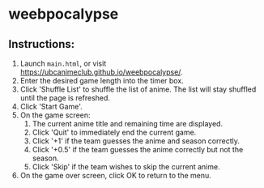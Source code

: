 # weebpocalypse

## Instructions:
1. Launch `main.html`, or visit https://ubcanimeclub.github.io/weebpocalypse/.
1. Enter the desired game length into the timer box.
1. Click 'Shuffle List' to shuffle the list of anime. The list will stay shuffled until the page is refreshed.
1. Click 'Start Game'.
1. On the game screen:
	1. The current anime title and remaining time are displayed.
	1. Click 'Quit' to immediately end the current game.
	1. Click '+1' if the team guesses the anime and season correctly.
	1. Click '+0.5' if the team guesses the anime correctly but not the season.
	1. Click 'Skip' if the team wishes to skip the current anime.
1. On the game over screen, click OK to return to the menu.
